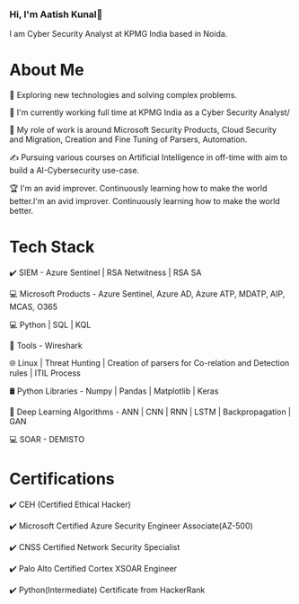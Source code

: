 ### Hi, I'm Aatish Kunal👋
I am Cyber Security Analyst at KPMG India based in Noida.

# About Me

🤔   Exploring new technologies and solving complex problems.

💼   I'm currently working full time at KPMG India as a Cyber Security Analyst/

💼   My role of work is around Microsoft Security Products, Cloud Security and Migration, Creation and Fine Tuning of Parsers, Automation.

✍️   Pursuing various courses on Artificial Intelligence in off-time with aim to build a AI-Cybersecurity use-case.

🏆   I'm an avid improver. Continuously learning how to make the world better.I'm an avid improver. Continuously learning how to make the world better.



# Tech Stack

✔️   SIEM - Azure Sentinel | RSA Netwitness | RSA SA

💻   Microsoft Products - Azure Sentinel, Azure AD, Azure ATP, MDATP, AIP, MCAS, O365 

💻   Python | SQL | KQL

🔧   Tools - Wireshark

🌐   Linux  | Threat Hunting | Creation of parsers for Co-relation and Detection rules | ITIL Process 

🛢    Python Libraries - Numpy | Pandas | Matplotlib | Keras

🌱   Deep Learning Algorithms - ANN | CNN | RNN | LSTM | Backpropagation | GAN

💻   SOAR - DEMISTO


# Certifications

✔️ CEH (Certified Ethical Hacker)

✔️ Microsoft Certified Azure Security Engineer Associate(AZ-500)

✔️ CNSS Certified Network Security Specialist 

✔️ Palo Alto Certified Cortex XSOAR Engineer

✔️ Python(Intermediate) Certificate from HackerRank



